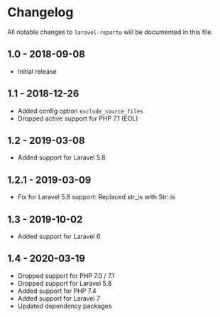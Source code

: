 # Changelog

All notable changes to `laravel-reporto` will be documented in this file.

## 1.0 - 2018-09-08
- Initial release

## 1.1 - 2018-12-26
- Added config option `exclude_source_files`
- Dropped active support for PHP 7.1 (EOL)

## 1.2 - 2019-03-08
- Added support for Laravel 5.8

## 1.2.1 - 2019-03-09
- Fix for Laravel 5.8 support: Replaced str_is with Str::is

## 1.3 - 2019-10-02
- Added support for Laravel 6

## 1.4 - 2020-03-19
- Dropped support for PHP 7.0 / 7.1
- Dropped support for Laravel 5.8
- Added support for PHP 7.4
- Added support for Laravel 7
- Updated dependency packages
